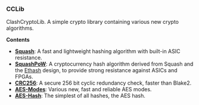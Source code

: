 ### CCLib
ClashCryptoLib. A simple crypto library containing various new crypto algorithms. 

**Contents**
* **[Squash](https://github.com/ClashLuke/CCLib/tree/master/Squash)**: A fast and lightweight hashing algorithm with built-in ASIC resistance.
* **[SquashPoW](https://github.com/ClashLuke/CCLib/tree/master/Squash-PoW)**: A cryptocurrency hash algorithm derived from Squash and the [Ethash](https://github.com/ethereum/wiki/wiki/Ethash) design, to provide strong resistance against ASICs and FPGAs.
* **[CRC256](https://github.com/ClashLuke/CCLib/tree/master/CRC256)**: A secure 256 bit cyclic redundancy check, faster than Blake2.
* **[AES-Modes](https://github.com/ClashLuke/CCLib/tree/master/AES-Modes)**: Various new, fast and reliable AES modes.
* **[AES-Hash](https://github.com/ClashLuke/CCLib/tree/master/AES-Hash)**: The simplest of all hashes, the AES hash.

